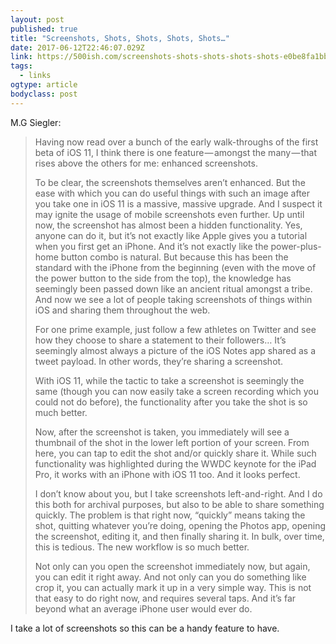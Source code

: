 ```yaml
---
layout: post 
published: true 
title: "Screenshots, Shots, Shots, Shots, Shots…" 
date: 2017-06-12T22:46:07.029Z 
link: https://500ish.com/screenshots-shots-shots-shots-shots-e0be8fa1bb9 
tags:
  - links
ogtype: article 
bodyclass: post 
---
```


M.G Siegler:

> Having now read over a bunch of the early walk-throughs of the first beta of iOS 11, I think there is one feature — amongst the many — that rises above the others for me: enhanced screenshots.
> 
> To be clear, the screenshots themselves aren’t enhanced. But the ease with which you can do useful things with such an image after you take one in iOS 11 is a massive, massive upgrade. And I suspect it may ignite the usage of mobile screenshots even further.
Up until now, the screenshot has almost been a hidden functionality. Yes, anyone can do it, but it’s not exactly like Apple gives you a tutorial when you first get an iPhone. And it’s not exactly like the power-plus-home button combo is natural. But because this has been the standard with the iPhone from the beginning (even with the move of the power button to the side from the top), the knowledge has seemingly been passed down like an ancient ritual amongst a tribe. And now we see a lot of people taking screenshots of things within iOS and sharing them throughout the web.
> 
> For one prime example, just follow a few athletes on Twitter and see how they choose to share a statement to their followers… It’s seemingly almost always a picture of the iOS Notes app shared as a tweet payload. In other words, they’re sharing a screenshot.
> 
> With iOS 11, while the tactic to take a screenshot is seemingly the same (though you can now easily take a screen recording which you could not do before), the functionality after you take the shot is so much better.
> 
> Now, after the screenshot is taken, you immediately will see a thumbnail of the shot in the lower left portion of your screen. From here, you can tap to edit the shot and/or quickly share it. While such functionality was highlighted during the WWDC keynote for the iPad Pro, it works with an iPhone with iOS 11 too. And it looks perfect.
> 
> I don’t know about you, but I take screenshots left-and-right. And I do this both for archival purposes, but also to be able to share something quickly. The problem is that right now, “quickly” means taking the shot, quitting whatever you’re doing, opening the Photos app, opening the screenshot, editing it, and then finally sharing it. In bulk, over time, this is tedious. The new workflow is so much better.
> 
> Not only can you open the screenshot immediately now, but again, you can edit it right away. And not only can you do something like crop it, you can actually mark it up in a very simple way. This is not that easy to do right now, and requires several taps. And it’s far beyond what an average iPhone user would ever do.

I take a lot of screenshots so this can be a handy feature to have.
